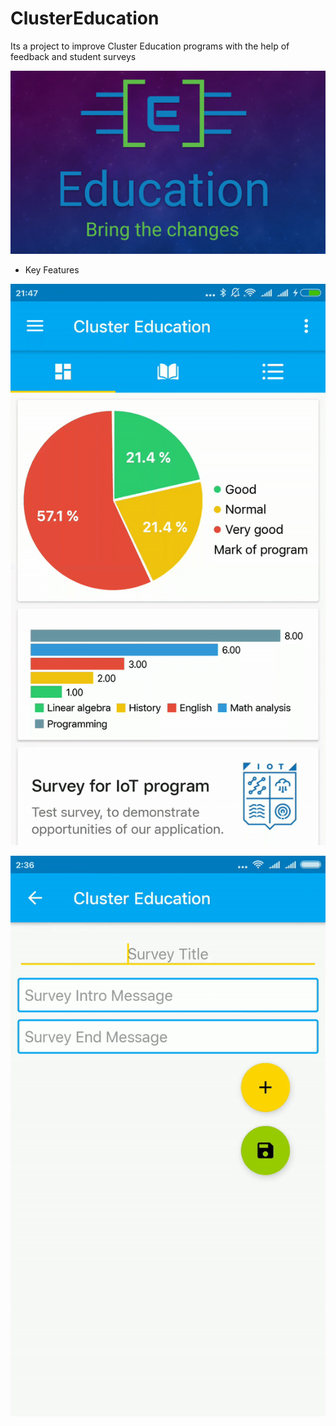 # ClusterEducation
Its a project to improve Cluster Education programs with the help of feedback and student surveys

![logo](https://github.com/kinivi/ClusterEducation/blob/Develop/images/ScreenShot_20180117200507.png)

- Key Features

![logo](https://github.com/kinivi/ClusterEducation/blob/Develop/images/ezgif.com-gif-maker.gif)

![logo](https://github.com/kinivi/ClusterEducation/blob/Develop/images/ezgif.com-video-to-gif%20_%20%D1%81%D1%89%D1%82%D1%96%D0%B5%D0%BA.gif)
